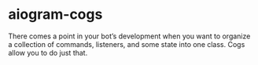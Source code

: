 # aiogram-cogs
There comes a point in your bot’s development when you want to organize a collection of commands, listeners, and some state into one class. Cogs allow you to do just that.
